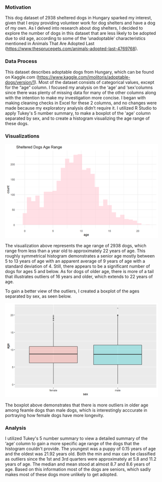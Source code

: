 ### Motivation

This dog dataset of 2938 sheltered dogs in Hungary sparked my interest, given that I enjoy providing volunteer work for dog shelters and have a dog of my own. As I delved into research about dog shelters, I decided to explore the number of dogs in this dataset that are less likely to be adopted due to old age, according to some of the ‘unadoptable’ characteristics mentioned in Animals That Are Adopted Last (https://www.thesprucepets.com/animals-adopted-last-4769768).

### Data Process

This dataset describes adoptable dogs from Hungary, which can be found on Kaggle.com (https://www.kaggle.com/jmolitoris/adoptable-dogs/version/1). Most of the dataset consists of categorical values, except for the “age” column. I focused my analysis on the ‘age’ and ‘sex'columns since there was plenty of missing data for many of the other columns along with the intention to make my investigation more concise. I began with making cleaning checks in Excel for these 2 columns, and no changes were made because my exploratory analysis didn’t require it. I utilized R Studio to apply Tukey's 5 number summary, to make a boxplot of the 'age' column separated by sex, and to create a histogram visualizing the age range of these dogs.

### Visualizations

![My first figure](https://github.com/kmj333/Karen-Magana-EDA/blob/main/dogagehistogram.png)

The visualization above represents the age range of 2938 dogs, which range from less than a year old to approximately 22 years of age. This roughly symmetrical histogram demonstrates a senior age mostly between 5 to 13 years of age with an apparent average of 9 years of age with a standard deviation of 4. Still, there appears to be a significant number of dogs for ages 5 and below. As for dogs of older age, there is more of a tail that illustrates outliers of 16 years and older, which extends to 22 years of age.

To gain a better view of the outliers, I created a boxplot of the ages separated by sex, as seen below.

![My second figure](https://github.com/kmj333/Karen-Magana-EDA/blob/main/dogageboxplot.png)

The boxplot above demonstrates that there is more outliers in older age among feamle dogs than male dogs, which is interestingly acccurate in portraying how female dogs have more longevity.

### Analysis

I utilized Tukey's 5 number summary to view a detailed summary of the ‘age’ column to gain a more specific age range of the dogs that the histogram couldn't provide. The youngest was a puppy of 0.15 years of age and the oldest was 21.92 years old. Both the min and max can be classified as outliers since the 1st and 3rd quarters were approximately at 5.8 and 11.2 years of age. The median and mean stood at almost 8.7 and 8.6 years of age. Based on this information most of the dogs are seniors, which sadly makes most of these dogs more unlikely to get adopted.

